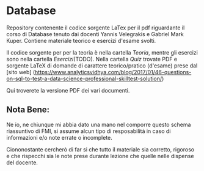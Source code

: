 # Database
Repository contenente il codice sorgente LaTex per il pdf riguardante il corso di Database tenuto dai docenti Yannis Velegrakis e Gabriel Mark Kuper.
Contiene materiale teorico e esercizi d'esame svolti.

Il codice sorgente per per la teoria è nella cartella _Teoria_, mentre gli esercizi sono nella cartella _Esercizi_(TODO).
Nella cartella _Quiz_ trovate PDF e sorgente LaTeX di domande di carattere teorico/pratico (d'esame) prese dal [sito web] (https://www.analyticsvidhya.com/blog/2017/01/46-questions-on-sql-to-test-a-data-science-professional-skilltest-solution/)

Qui troverete la versione PDF dei vari documenti.

## Nota Bene:
Ne io, ne chiunque mi abbia dato una mano nel comporre questo schema riassuntivo di FMI, si assume alcun tipo di resposabilità in caso di informazioni e/o note errate o incomplete.

Ciononostante cercherò di far si che tutto il materiale sia corretto, rigoroso e che rispecchi sia le note prese durante lezione che quelle nelle dispense del docente.
